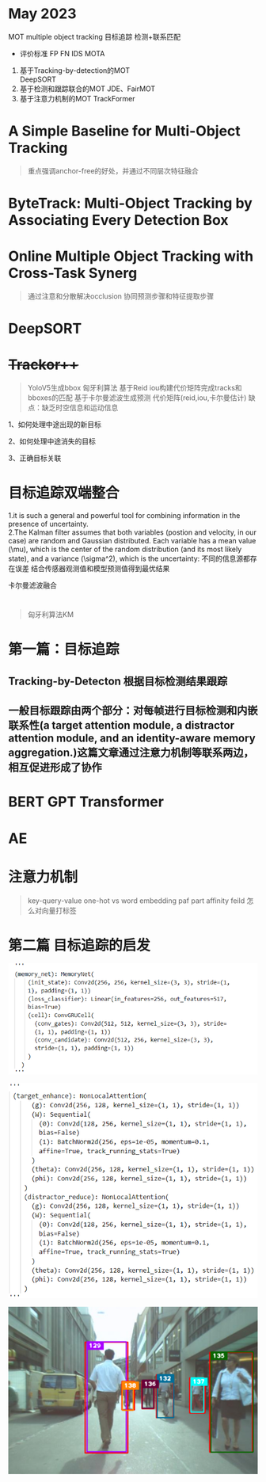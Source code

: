 # May 2023

MOT multiple object tracking 目标追踪 检测+联系匹配
* 评价标准 FP FN IDS MOTA
1. 基于Tracking-by-detection的MOT<br>
   DeepSORT
2. 基于检测和跟踪联合的MOT
   JDE、FairMOT
3. 基于注意力机制的MOT 
   TrackFormer
# A Simple Baseline for Multi-Object Tracking
>重点强调anchor-free的好处，并通过不同层次特征融合
# ByteTrack: Multi-Object Tracking by Associating Every Detection Box
# Online Multiple Object Tracking with Cross-Task Synerg  
>通过注意和分散解决occlusion
协同预测步骤和特征提取步骤

# DeepSORT
# ~~Trackor++~~
>YoloV5生成bbox
>匈牙利算法 基于Reid iou构建代价矩阵完成tracks和bboxes的匹配
>基于卡尔曼滤波生成预测
>代价矩阵(reid,iou,卡尔曼估计)
缺点：缺乏时空信息和运动信息




1、如何处理中途出现的新目标

2、如何处理中途消失的目标

3、正确目标关联



# 目标追踪双端整合


1.it is such a general and powerful tool for combining information in the presence of uncertainty.<br>
2.The Kalman filter assumes that both variables (postion and velocity, in our case) are random and Gaussian distributed. Each variable has a mean value \(\mu\), which is the center of the random distribution (and its most likely state), and a variance \(\sigma^2\), which is the uncertainty:
 不同的信息源都存在误差 结合传感器观测值和模型预测值得到最优结果<br>

卡尔曼滤波融合<br>
#
>匈牙利算法KM

# 第一篇：目标追踪
## Tracking-by-Detecton 根据目标检测结果跟踪

## 一般目标跟踪由两个部分：对每帧进行目标检测和内嵌联系性(a target attention module, a distractor attention module, and an identity-aware memory aggregation.)这篇文章通过注意力机制等联系两边，相互促进形成了协作
# BERT GPT Transformer
# AE

# 注意力机制
>key-query-value
> one-hot vs word embedding
> paf part affinity feild 怎么对向量打标签

# 第二篇 目标追踪的启发












 ![a](Capture6.PNG)

 ![a](Capture5.PNG)

 ![a](Capture.PNG)




